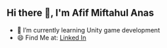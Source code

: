 ## Hi there 👋, I'm Afif Miftahul Anas

<!--
**AfifAnas/AfifAnas** is a ✨ _special_ ✨ repository because its `README.md` (this file) appears on your GitHub profile.

Here are some ideas to get you started:

- 🔭 I’m currently working on ...
- 🌱 I’m currently learning ...
- 👯 I’m looking to collaborate on ...
- 🤔 I’m looking for help with ...
- 💬 Ask me about ...
- 📫 How to reach me: ...
- 😄 Pronouns: ...
- ⚡ Fun fact: ...
-->

- 🌱 I’m currently learning Unity game development
- 😄 Find Me at: [Linked In](https://www.linkedin.com/in/afif-anas-632738362/)
